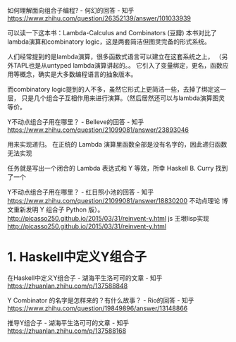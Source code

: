 
如何理解面向组合子编程? - 何幻的回答 - 知乎
https://www.zhihu.com/question/26352139/answer/101033939

可以读一下这本书：Lambda-Calculus and Combinators (豆瓣)
本书对比了lambda演算和combinatory logic，这是两套简洁但图灵完备的形式系统。

人们经常提到的是lambda演算，很多函数式语言可以建立在这套系统之上，
（另外TAPL也是从untyped lambda演算讲起的。。
它引入了变量绑定，更名，函数应用等概念，确实是大多数编程语言的抽象版本。


而combinatory logic提到的人不多，虽然它形式上更简洁一些，去掉了绑定这一层，
只是几个组合子互相作用来进行演算。（然后居然还可以与lambda演算图灵等价。








Y不动点组合子用在哪里？ - Belleve的回答 - 知乎
https://www.zhihu.com/question/21099081/answer/23893046

用来实现递归。
在正统的 Lambda 演算里函数全部是没有名字的，因此递归函数无法实现


任务就是写出一个闭合的 Lambda 表达式和 Y 等效，所幸 Haskell B. Curry 找到了一个


Y不动点组合子用在哪里？ - 红日照小池的回答 - 知乎
https://www.zhihu.com/question/21099081/answer/18830200
不动点理论
博文重新发明 Y 组合子 Python 版）。http://picasso250.github.io/2015/03/31/reinvent-y.html js 王垠lisp实现 http://picasso250.github.io/2015/03/31/reinvent-y.html







# 1. Haskell中定义Y组合子





在Haskell中定义Y组合子 - 湖海平生洛可可的文章 - 知乎
https://zhuanlan.zhihu.com/p/137588848








Y Combinator 的名字是怎样来的？有什么故事？ - Rio的回答 - 知乎
https://www.zhihu.com/question/19849896/answer/13148866





推导Y组合子 - 湖海平生洛可可的文章 - 知乎
https://zhuanlan.zhihu.com/p/137588168




















